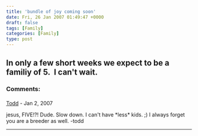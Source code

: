 ```yaml
---
title: 'bundle of joy coming soon'
date: Fri, 26 Jan 2007 01:49:47 +0000
draft: false
tags: [Family]
categories: [Family]
type: post
---
```


In only a few short weeks we expect to be a familiy of 5.  I can't wait.
---
### Comments:
####
[Todd](http://www.dma.org/cgi-bin/cgiwrap/tw/toddblog "taw@pobox.com") - <time datetime="2007-01-30 18:57:39">Jan 2, 2007</time>

jesus, FIVE!?! Dude. Slow down. I can't have \*less\* kids. ;) I always forget you are a breeder as well. -todd
<hr />
